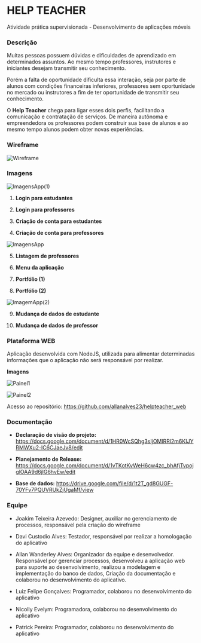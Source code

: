 
  

# HELP TEACHER

  

Atividade prática supervisionada - Desenvolvimento de aplicações móveis

  

### Descrição

  

Muitas pessoas possuem dúvidas e dificuldades de aprendizado em determinados assuntos. Ao mesmo tempo professores, instrutores e iniciantes desejam transmitir seu conhecimento.

  

Porém a falta de oportunidade dificulta essa interação, seja por parte de alunos com condições financeiras inferiores, professores sem oportunidade no mercado ou instrutores a fim de ter oportunidade de transmitir seu conhecimento.

  

O **Help Teacher** chega para ligar esses dois perfis, facilitando a comunicação e contratação de serviços. De maneira autônoma e empreendedora os professores podem construir sua base de alunos e ao mesmo tempo alunos podem obter novas experiências.

### Wireframe

![Wireframe](https://i.imgur.com/a4lkEis.png)

  

### Imagens

  ![ImagensApp(1)](https://i.imgur.com/vRVIcj6.png)


1.  **Login para estudantes**

2.  **Login para professores**

3.  **Criação de conta para estudantes**

4.  **Criação de conta para professores**


![ImagensApp](https://i.imgur.com/MBUWhof.png)

  

5.  **Listagem de professores**

6.  **Menu da aplicação**

7.  **Portfólio (1)**

8.  **Portfólio (2)**

  ![ImagemApp(2)](https://i.imgur.com/gYdIntK.png)
  
9. **Mudança de dados de estudante**

10.  **Mudança de dados de professor**


### Plataforma WEB

Aplicação desenvolvida com NodeJS, utilizada para alimentar determinadas informações que o aplicação não será responsável por realizar.

  

**Imagens**

![Painel1](https://i.imgur.com/46RubXg.png)

  

![Painel2](https://i.imgur.com/rBJwRrg.png)

  

Acesso ao repositório: https://github.com/allanalves23/helpteacher_web

  

### Documentação

  

-  **Declaração de visão do projeto:** https://docs.google.com/document/d/1HR0WcSQhg3sIjOMlRRl2m6KIJYRMWXu2-lC6CJaeJv8/edit

-  **Planejamento de Release:** https://docs.google.com/document/d/1vTKotKvWeH6cw4zc_bhAfjTvpojglOAA9d6jlG6hvEw/edit

-  **Base de dados:** https://drive.google.com/file/d/1t2T_gd8GUGF-70YFv7PQUVRUkZjUgaMf/view

  

### Equipe

  

- Joakim Teixeira Azevedo: Designer, auxiliar no gerenciamento de processos, responsável pela criação do wireframe

- Davi Custodio Alves: Testador, responsável por realizar a homologação do aplicativo

- Allan Wanderley Alves: Organizador da equipe e desenvolvedor. Responsável por gerenciar processos, desenvolveu a aplicação web para suporte ao desenvolvimento, realizou a modelagem e implementação do banco de dados, Criação da documentação e colaborou no desenvolvimento do aplicativo.

- Luiz Felipe Gonçalves: Programador, colaborou no desenvolvimento do aplicativo

- Nicolly Evelym: Programadora, colaborou no desenvolvimento do aplicativo

- Patrick Pereira: Programador, colaborou no desenvolvimento do aplicativo